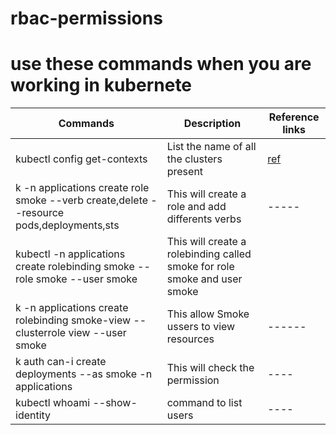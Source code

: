 # rbac-permissions
# use these commands when you are working in kubernete
| Commands | Description | Reference links |
|----------|-------------|------------------|
kubectl config get-contexts | List the name of all the clusters present | [ref](https://killercoda.com/killer-shell-cka/scenario/rbac-user-permissions) |
 k -n applications create role smoke --verb create,delete --resource pods,deployments,sts| This will create a role and add differents verbs | -----|
 kubectl -n applications create rolebinding smoke --role smoke --user smoke| This will create a rolebinding called smoke for role smoke and user smoke|
 k -n applications create rolebinding smoke-view --clusterrole view --user smoke| This allow Smoke ussers to view resources | ------|
 k auth can-i create deployments --as smoke -n applications| This will check the permission|----|
 kubectl whoami --show-identity| command to list users| ----|

